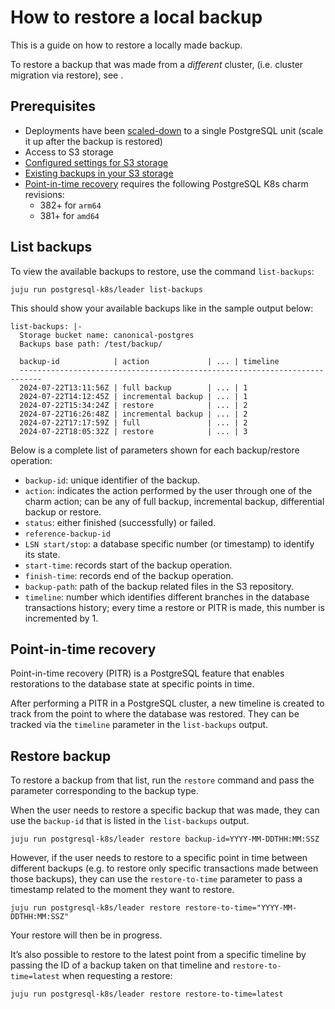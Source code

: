 # How to restore a local backup 

This is a guide on how to restore a locally made backup.

To restore a backup that was made from a *different* cluster, (i.e. cluster migration via restore), see [](/how-to/back-up-and-restore/migrate-a-cluster).

## Prerequisites
- Deployments have been [scaled-down](/how-to/scale-replicas) to a single PostgreSQL unit (scale it up after the backup is restored)
- Access to S3 storage
- [Configured settings for S3 storage](/how-to/back-up-and-restore/configure-s3-aws)
- [Existing backups in your S3 storage](/how-to/back-up-and-restore/create-a-backup)
- [Point-in-time recovery](#point-in-time-recovery) requires the following PostgreSQL K8s charm revisions:
   - 382+ for `arm64`
  -  381+ for `amd64`

## List backups

To view the available backups to restore, use the command `list-backups`:

```text
juju run postgresql-k8s/leader list-backups
```

This should show your available backups like in the sample output below:
<!--TODO: Update output with any missing parameters (id, repository, etc...) -->
```text
list-backups: |-
  Storage bucket name: canonical-postgres
  Backups base path: /test/backup/

  backup-id            | action             | ... | timeline
  ---------------------------------------------------------------------------
  2024-07-22T13:11:56Z | full backup        | ... | 1
  2024-07-22T14:12:45Z | incremental backup | ... | 1
  2024-07-22T15:34:24Z | restore            | ... | 2
  2024-07-22T16:26:48Z | incremental backup | ... | 2
  2024-07-22T17:17:59Z | full               | ... | 2
  2024-07-22T18:05:32Z | restore            | ... | 3
```

Below is a complete list of parameters shown for each backup/restore operation:
* `backup-id`: unique identifier of the backup.
* `action`: indicates the action performed by the user through one of the charm action; can be any of full backup, incremental backup, differential backup or restore.
* `status`: either finished (successfully) or failed.
* `reference-backup-id` 
* `LSN start/stop`: a database specific number (or timestamp) to identify its state.
* `start-time`: records start of the backup operation.
* `finish-time`: records end of the backup operation.
* `backup-path`: path of the backup related files in the S3 repository.
* `timeline`: number which identifies different branches in the database transactions history; every time a restore or PITR is made, this number is incremented by 1.

## Point-in-time recovery
Point-in-time recovery (PITR) is a PostgreSQL feature that enables restorations to the database state at specific points in time.

After performing a PITR in a PostgreSQL cluster, a new timeline is created to track from the point to where the database was restored. They can be tracked via the `timeline` parameter in the `list-backups` output.

## Restore backup
To restore a backup from that list, run the `restore` command and pass the parameter corresponding to the backup type.

When the user needs to restore a specific backup that was made, they can use the `backup-id` that is listed in the `list-backups` output. 
 ```text
juju run postgresql-k8s/leader restore backup-id=YYYY-MM-DDTHH:MM:SSZ
```

However, if the user needs to restore to a specific point in time between different backups (e.g. to restore only specific transactions made between those backups), they can use the `restore-to-time` parameter to pass a timestamp related to the moment they want to restore.
 ```text
juju run postgresql-k8s/leader restore restore-to-time="YYYY-MM-DDTHH:MM:SSZ"
```

Your restore will then be in progress.

It’s also possible to restore to the latest point from a specific timeline by passing the ID of a backup taken on that timeline and `restore-to-time=latest` when requesting a restore:

 ```text
juju run postgresql-k8s/leader restore restore-to-time=latest
```